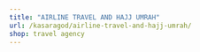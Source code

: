 ```yaml
---
title: "AIRLINE TRAVEL AND HAJJ UMRAH"
url: /kasaragod/airline-travel-and-hajj-umrah/
shop: travel agency
---
```

